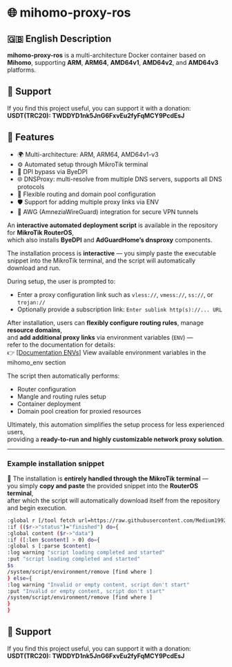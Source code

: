 # 🌐 mihomo-proxy-ros

## 🇬🇧 English Description

**mihomo-proxy-ros** is a multi-architecture Docker container based on **Mihomo**, supporting **ARM**, **ARM64**, **AMD64v1**, **AMD64v2**, and **AMD64v3** platforms.  

## 💖 Support 

If you find this project useful, you can support it with a donation:
**USDT(TRC20): TWDDYD1nk5JnG6FxvEu2fyFqMCY9PcdEsJ**

## 🌟 Features

- 🌍 Multi-architecture: ARM, ARM64, AMD64v1-v3
- ⚙️ Automated setup through MikroTik terminal
- 🔐 DPI bypass via ByeDPI
- 🌐 DNSProxy: multi-resolve from multiple DNS servers, supports all DNS protocols
- 🧩 Flexible routing and domain pool configuration
- 🛡️ Support for adding multiple proxy links via ENV
- 🚀 AWG (AmneziaWireGuard) integration for secure VPN tunnels

An **interactive automated deployment script** is available in the repository for **MikroTik RouterOS**,  
which also installs **ByeDPI** and **AdGuardHome’s dnsproxy** components.

The installation process is **interactive** — you simply paste the executable snippet into the MikroTik terminal, and the script will automatically download and run.

During setup, the user is prompted to:
- Enter a proxy configuration link such as `vless://`, `vmess://`, `ss://`, or `trojan://`
- Optionally provide a subscription link: `Enter sublink http(s)://... URL`

After installation, users can **flexibly configure routing rules**, manage **resource domains**,  
and **add additional proxy links** via environment variables (`ENV`) —  
refer to the documentation for details:  
👉 [\[Documentation ENVs\]](https://github.com/vanes32/mihomo/wiki#-%D0%BA%D0%BE%D0%BD%D1%82%D0%B5%D0%B9%D0%BD%D0%B5%D1%80-mihomo_env-%D0%BD%D0%B0%D1%81%D1%82%D1%80%D0%B0%D0%B8%D0%B2%D0%B0%D0%B5%D1%82%D1%81%D1%8F-%D0%BF%D0%B5%D1%80%D0%B5%D0%BC%D0%B5%D0%BD%D0%BD%D1%8B%D0%BC%D0%B8-env)
View available environment variables in the mihomo_env section

The script then automatically performs:
- Router configuration  
- Mangle and routing rules setup  
- Container deployment  
- Domain pool creation for proxied resources  

Ultimately, this automation simplifies the setup process for less experienced users,  
providing a **ready-to-run and highly customizable network proxy solution**.

---

### Example installation snippet

🧩 The installation is **entirely handled through the MikroTik terminal** —  
you simply **copy and paste** the provided snippet into the **RouterOS terminal**,  
after which the script will automatically download itself from the repository and begin execution.

```bash
:global r [/tool fetch url=https://raw.githubusercontent.com/Medium1992/mihomo-proxy-ros/refs/heads/main/script.rsc mode=https output=user as-value]
:if (($r->"status")="finished") do={
:global content ($r->"data")
:if ([:len $content] > 0) do={
:global s [:parse $content]
:log warning "script loading completed and started"
:put "script loading completed and started"
$s
/system/script/environment/remove [find where ]
} else={
:log warning "Invalid or empty content, script don't start"
:put "Invalid or empty content, script don't start"
/system/script/environment/remove [find where ]
}
}
```

## 💖 Support 

If you find this project useful, you can support it with a donation:
**USDT(TRC20): TWDDYD1nk5JnG6FxvEu2fyFqMCY9PcdEsJ**